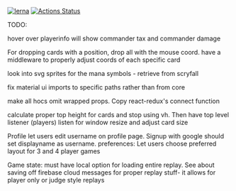 [![lerna](https://img.shields.io/badge/maintained%20with-lerna-cc00ff.svg)](https://lerna.js.org/)
[![Actions Status](https://github.com/okonech/mtg-react-redux/workflows/Node%20CI/badge.svg)](https://github.com/okonech/mtg-react-redux/actions)

TODO:

hover over playerinfo will show commander tax and commander damage


For dropping cards with a position, drop all with the mouse coord.
    have a middleware to properly adjust coords of each specific card


look into svg sprites for the mana symbols - retrieve from scryfall

fix material ui imports to specific paths rather than from core

make all hocs omit wrapped props. Copy react-redux's connect function


calculate proper top height for cards and stop using vh. Then have top level listener (players) listen for window resize and  adjust card size

Profile
let users edit username on profile page. Signup with google should set displayname as username.
preferences:
    Let users choose preferred layout for 3 and 4 player games

Game state: must have local option for loading entire replay.
See about saving off firebase cloud messages for proper replay stuff- it allows for player only or judge style replays
